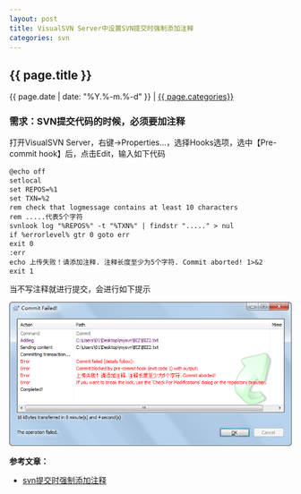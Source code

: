 ```yaml
---
layout: post
title: VisualSVN Server中设置SVN提交时强制添加注释
categories: svn
---
```


## {{ page.title }}

{{ page.date | date: "%Y.%-m.%-d" }} | <a href="/archive#{{ page.categories }}">{{ page.categories}}</a>

### 需求：SVN提交代码的时候，必须要加注释

打开VisualSVN Server，右键→Properties...，选择Hooks选项，选中【Pre-commit hook】后，点击Edit，输入如下代码

```
@echo off
setlocal
set REPOS=%1
set TXN=%2
rem check that logmessage contains at least 10 characters
rem .....代表5个字符
svnlook log "%REPOS%" -t "%TXN%" | findstr "....." > nul
if %errorlevel% gtr 0 goto err
exit 0
:err
echo 上传失败！请添加注释. 注释长度至少为5个字符. Commit aborted! 1>&2
exit 1
```

当不写注释就进行提交，会进行如下提示

![Need Comments](/images/SVN_NO_Comments_Err.png)

**参考文章：**

* [svn提交时强制添加注释][1]

[1]: http://blog.csdn.net/great3779/article/details/26451477